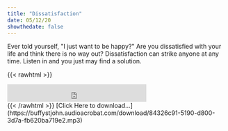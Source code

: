 ```yaml
---
title: "Dissatisfaction"
date: 05/12/20
showthedate: false
---
```


Ever told yourself, "I just want to be happy?" Are you dissatisfied with your life and think there is no way out? Dissatisfaction can strike anyone at any time. Listen in and you just may find a solution.
<!--more-->
{{< rawhtml >}}
<iframe width='320px' height='40px' src='https://www.audioacrobat.com/tplay/B462df2b8b49793618b75d6e4fcc555dcNh0vFTYGJjkqCxxeRWteZFBUVVVJSBYEPUgSeDZ+UFA' frameBorder='0'></iframe><br>
{{< /rawhtml >}}
[Click Here to download&hellip;](https://buffystjohn.audioacrobat.com/download/84326c91-5190-d800-3d7a-fb620ba719e2.mp3)